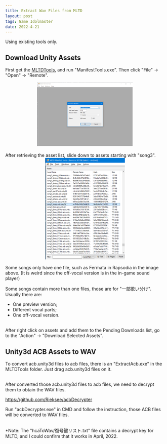```yaml
---
title: Extract Wav Files from MLTD
layout: post
tags: Game Idolmaster
date: 2022-4-21
---
```


Using existing tools only.

## Download Unity Assets
First get the <a href="https://github.com/OpenMLTD/MLTDTools/" target="_blank">MLTDTools</a>, and run "ManifestTools.exe".
Then click "File" -> "Open" -> "Remote".

<center>
<img src="../assets/img/misc/20220421184255.png" width="60%"/>
</center>

<br/>
After retrieving the asset list, slide down to assets starting with "song3".

<center>
<img src="../assets/img/misc/20220421185443.png" width="50%">
</center>

Some songs only have one file, such as Fermata in Rapsodia in the image above. (It is weird since the off-vocal version is in the in-game sound player)

Some songs contain more than one files, those are for "一部歌い分け".
Usually there are:
* One preview version;
* Different vocal parts;
* One off-vocal version.

<br/>
After right click on assets and add them to the Pending Downloads list, go to the "Action" -> "Download Selected Assets".

## Unity3d ACB Assets to WAV
To convert acb.unity3d files to acb files, there is an "ExtractAcb.exe" in the MLTDTools folder.
Just drag acb.unity3d files on it.

<br/>
After converted those acb.unity3d files to acb files, we need to decrypt them to obtain the WAV files.

<a href="https://github.com/Rieksee/acbDecrypter" target="_blank">https://github.com/Rieksee/acbDecrypter</a>

Run "acbDecrypter.exe" in CMD and follow the instruction, those ACB files will be converted to WAV files.

<br/>
*Note: The "hcaToWav/復号鍵リスト.txt" file contains a decrypt key for MLTD, and I could confirm that it works in April, 2022.
